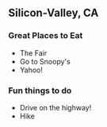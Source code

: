 ## Silicon-Valley, CA

### Great Places to Eat

- The Fair
- Go to Snoopy's
- Yahoo!

### Fun things to do

- Drive on the highway!
- Hike
